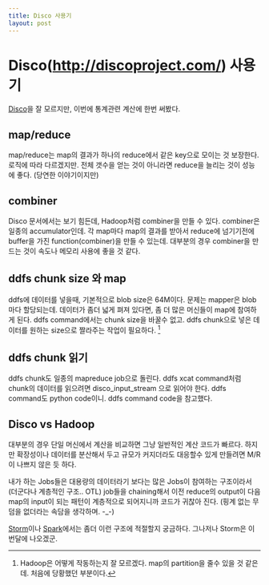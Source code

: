 ```yaml
---
title: Disco 사용기 
layout: post
---
```


# Disco(http://discoproject.com/) 사용기

[Disco][Disco]을 잘 모르지만, 이번에 통계관련 계산에 한번 써봤다. 

## map/reduce

map/reduce는 map의 결과가 하나의 reduce에서 같은 key으로 모이는 것 보장한다.로직에 따라 다르겠지만.  전체 갯수을 얻는 것이 아니라면 reduce을 늘리는 것이 성능에 좋다. (당연한 이야기이지만)   

## combiner

Disco 문서에서는 보기 힘든데, Hadoop처럼 combiner을 만들 수 있다. combiner은 일종의 accumulator인데. 각 map마다 map의 결과를 받아서 reduce에 넘기기전에 buffer을 가진 function(combiner)을 만들 수 있는데. 대부분의 경우 combiner을 만드는 것이 속도나 메모리 사용에 좋을 것 같다.  

 
## ddfs chunk size 와 map 
ddfs에 데이터를 넣을때, 기본적으로 blob size은 64M이다. 문제는 mapper은 blob마다 할당되는데. 데이터가 좀더 넓게 펴져 있다면, 좀 더 많은 머신들이 map에 참여하게 된다. 
ddfs command에서는 chunk size을 바꿀수 없고. ddfs chunk으로 넣은 데이터를 원하는 size으로 짤라주는 작업이 필요하다. [^1]

## ddfs chunk 읽기 

ddfs chunk도 일종의 mapreduce job으로 돌린다. ddfs xcat command처럼 chunk의 데이터를 읽으려면 
disco_input_stream 으로 읽어야 한다. 
ddfs command도 python code이니. ddfs command code을 참고했다. 

## Disco vs Hadoop

대부분의 경우 단일 머신에서 계산을 비교하면 그냥 일반적인 계산 코드가 빠르다. 하지만 확장성이나 데이터를 분산해서 두고 규모가 커지더라도 대응할수 있게 만들려면 M/R이 나쁘지 않은 듯 하다. 

내가 하는 Jobs들은 대용량의 데이터라기 보다는 많은 Jobs이 참여하는 구조이라서 (더군다나 계층적인 구조.. OTL) job들을 chaining해서 이전 reduce의 output이 다음 map의 input이 되는 패턴이 계층적으로 되어지니까 코드가 귀찮아 진다. (핑계 없는 무덤을 없더라는 속담을 생각하며. -_-)


[Storm][Storm]이나 [Spark][Spark]에서는 좀더 이런 구조에 적절할지 궁금하다. 
그나저나 Storm은 이번달에 나오겠군. 


[Disco]: http://discoproject.com/
[Tutorial]: http://discoproject.org/doc/start/tutorial.html
[Spark]: https://github.com/mesos/spark
[Storm]: http://engineering.twitter.com/2011/08/storm-is-coming-more-details-and-plans.html

[^1]: Hadoop은 어떻게 작동하는지 잘 모르겠다. map의 partition을 줄수 있을 것 같은데. 처음에 당황했던 부분이다. 



